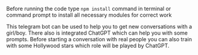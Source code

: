 Before running the code type `npm install` command in terminal or command prompt to install all necessary modules for correct work

This telegram bot can be used to help you to get new conversations with a girl/boy. There also is integrated ChatGPT which can help you with some prompts.
Before starting a conversation with real people you can also train with some Hollywood stars which role will be played by ChatGPT.
